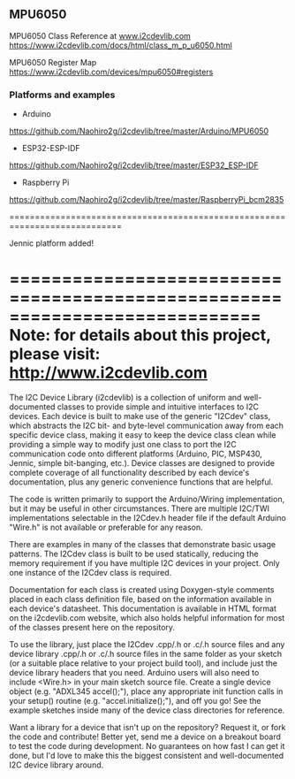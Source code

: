 ## MPU6050
MPU6050 Class Reference at www.i2cdevlib.com
https://www.i2cdevlib.com/docs/html/class_m_p_u6050.html

MPU6050 Register Map
https://www.i2cdevlib.com/devices/mpu6050#registers

### Platforms and examples

 - Arduino

https://github.com/Naohiro2g/i2cdevlib/tree/master/Arduino/MPU6050

 - ESP32-ESP-IDF

https://github.com/Naohiro2g/i2cdevlib/tree/master/ESP32_ESP-IDF

 - Raspberry Pi

https://github.com/Naohiro2g/i2cdevlib/tree/master/RaspberryPi_bcm2835

============================================================================


Jennic platform added!

============================================================================
Note: for details about this project, please visit: http://www.i2cdevlib.com
============================================================================

The I2C Device Library (i2cdevlib) is a collection of uniform and well-documented classes to provide simple and intuitive interfaces to I2C devices. Each device is built to make use of the generic "I2Cdev" class, which abstracts the I2C bit- and byte-level communication away from each specific device class, making it easy to keep the device class clean while providing a simple way to modify just one class to port the I2C communication code onto different platforms (Arduino, PIC, MSP430, Jennic, simple bit-banging, etc.). Device classes are designed to provide complete coverage of all functionality described by each device's documentation, plus any generic convenience functions that are helpful.

The code is written primarily to support the Arduino/Wiring implementation, but it may be useful in other circumstances. There are multiple I2C/TWI implementations selectable in the I2Cdev.h header file if the default Arduino "Wire.h" is not available or preferable for any reason.

There are examples in many of the classes that demonstrate basic usage patterns. The I2Cdev class is built to be used statically, reducing the memory requirement if you have multiple I2C devices in your project. Only one instance of the I2Cdev class is required.

Documentation for each class is created using Doxygen-style comments placed in each class definition file, based on the information available in each device's datasheet. This documentation is available in HTML format on the i2cdevlib.com website, which also holds helpful information for most of the classes present here on the repository.

To use the library, just place the I2Cdev .cpp/.h or .c/.h source files and any device library .cpp/.h or .c/.h source files in the same folder as your sketch (or a suitable place relative to your project build tool), and include just the device library headers that you need. Arduino users will also need to include <Wire.h> in your main sketch source file. Create a single device object (e.g. "ADXL345 accel();"), place any appropriate init function calls in your setup() routine (e.g. "accel.initialize();"), and off you go! See the example sketches inside many of the device class directories for reference.

Want a library for a device that isn't up on the repository? Request it, or fork the code and contribute! Better yet, send me a device on a breakout board to test the code during development. No guarantees on how fast I can get it done, but I'd love to make this the biggest consistent and well-documented I2C device library around.
